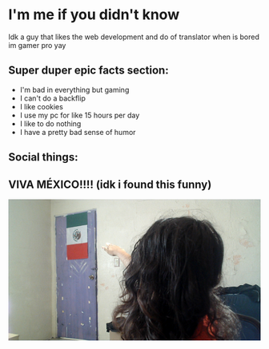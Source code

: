 # I'm me if you didn't know
Idk a guy that likes the web development and do of translator when is bored  
im gamer pro yay

## Super duper epic facts section: 
- I'm bad in everything but gaming
- I can't do a backflip
- I like cookies
- I use my pc for like 15 hours per day
- I like to do nothing
- I have a pretty bad sense of humor

## Social things:

<!-- todo: Social things -->
<!-- update: still wip -->

## VIVA MÉXICO!!!! (idk i found this funny)
![](vivamexicohijuelachingada.png)
